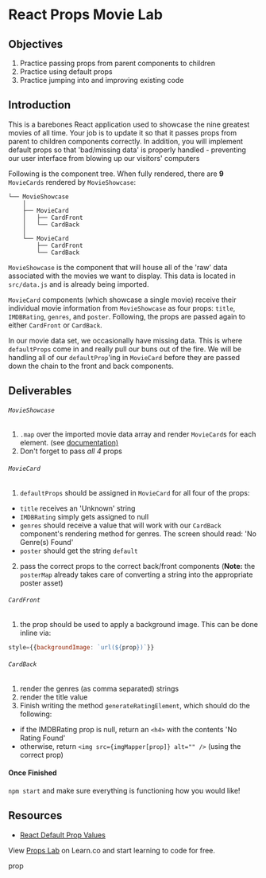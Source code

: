 # React Props Movie Lab

## Objectives

1.  Practice passing props from parent components to children
2.  Practice using default props
3.  Practice jumping into and improving existing code

## Introduction

This is a barebones React application used to showcase the nine greatest movies
of all time. Your job is to update it so that it passes props from parent to
children components correctly. In addition, you will implement default props so
that 'bad/missing data' is properly handled - preventing our user interface from
blowing up our visitors' computers

Following is the component tree. When fully rendered, there are **9**
`MovieCards` rendered by `MovieShowcase`:

```
└── MovieShowcase
    │
    ├── MovieCard
    │   ├── CardFront
    │   └── CardBack
    │
    └── MovieCard
        ├── CardFront
        └── CardBack
```

`MovieShowcase` is the component that will house all of the 'raw' data
associated with the movies we want to display. This data is located in
`src/data.js` and is already being imported.

`MovieCard` components (which showcase a single movie) receive their individual
movie information from `MovieShowcase` as four props: `title`, `IMDBRating`,
`genres`, and `poster`. Following, the props are passed again to either
`CardFront` or `CardBack`.

In our movie data set, we occasionally have missing data. This is where
`defaultProps` come in and really pull our buns out of the fire. We will be
handling all of our `defaultProp`'ing in `MovieCard` before they are passed down
the chain to the front and back components.

## Deliverables

###### `MovieShowcase`

1.  `.map` over the imported movie data array and render `MovieCard`s for each element. (see [documentation)][lists-and-keys]
2.  Don't forget to pass _all 4_ props

###### `MovieCard`

1.  `defaultProps` should be assigned in `MovieCard` for all four of the props:

- `title` receives an 'Unknown' string
- `IMDBRating` simply gets assigned to null
- `genres` should receive a value that will work with our `CardBack` component's rendering method for genres. The screen should read: 'No Genre(s) Found'
- `poster` should get the string `default`

2.  pass the correct props to the correct back/front components
    (**Note:** the `posterMap` already takes care of converting a string into the appropriate poster asset)

###### `CardFront`

1.  the prop should be used to apply a background image. This can be done inline via:

```js
style={{backgroundImage: `url(${prop})`}}
```

###### `CardBack`

1.  render the genres (as comma separated) strings
2.  render the title value
3.  Finish writing the method `generateRatingElement`, which should do the following:

- if the IMDBRating prop is null, return an `<h4>` with the contents 'No Rating Found'
- otherwise, return `<img src={imgMapper[prop]} alt="" />` (using the correct prop)

#### Once Finished

`npm start` and make sure everything is functioning how you would like!

## Resources

- [React Default Prop Values](https://reactjs.org/docs/components-and-props.html#default-prop-values)

<p class='util--hide'>View <a href='https://learn.co/lessons/react-props-movie-lab'>Props Lab</a> on Learn.co and start learning to code for free.</p>

[lists-and-keys]: https://reactjs.org/docs/lists-and-keys.html
prop